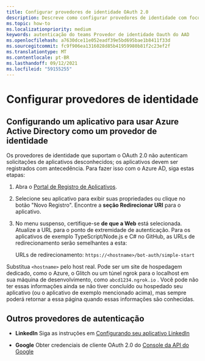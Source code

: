 ```yaml
---
title: Configurar provedores de identidade OAuth 2.0
description: Descreve como configurar provedores de identidade com foco no Azure AD
ms.topic: how-to
ms.localizationpriority: medium
keywords: autenticação do teams Provedor de identidade Oauth do AAD
ms.openlocfilehash: a7630dce11e052eadf39e5bd695bae1b8411f33d
ms.sourcegitcommit: fc9f906ea1316028d85b41959980b81f2c23ef2f
ms.translationtype: MT
ms.contentlocale: pt-BR
ms.lasthandoff: 09/12/2021
ms.locfileid: "59155255"
---
```

# <a name="configure-identity-providers"></a>Configurar provedores de identidade

## <a name="configuring-an-application-to-use-azure-active-directory-as-an-identity-provider"></a>Configurando um aplicativo para usar Azure Active Directory como um provedor de identidade

Os provedores de identidade que suportam o OAuth 2.0 não autenticam solicitações de aplicativos desconhecidos; os aplicativos devem ser registrados com antecedência. Para fazer isso com o Azure AD, siga estas etapas:

1. Abra o [Portal de Registro de Aplicativos](https://ms.portal.azure.com/#blade/Microsoft_AAD_RegisteredApps/ApplicationsListBlade).

2. Selecione seu aplicativo para exibir suas propriedades ou clique no botão "Novo Registro". Encontre a **seção Redirecionar URI** para o aplicativo.

3. No menu suspenso, certifique-se **de que a Web** está selecionada. Atualize a URL para o ponto de extremidade de autenticação. Para os aplicativos de exemplo TypeScript/Node.js e C# no GitHub, as URLs de redirecionamento serão semelhantes a esta:

    URLs de redirecionamento: `https://<hostname>/bot-auth/simple-start`

Substitua `<hostname>` pelo host real. Pode ser um site de hospedagem dedicado, como o Azure, o Glitch ou um túnel ngrok para o localhost em sua máquina de desenvolvimento, como `abcd1234.ngrok.io` . Você pode não ter essas informações ainda se não tiver concluído ou hospedado seu aplicativo (ou o aplicativo de exemplo mencionado acima), mas sempre poderá retornar a essa página quando essas informações são conhecidas.

## <a name="other-authentication-providers"></a>Outros provedores de autenticação

* **LinkedIn** Siga as instruções em [Configurando seu aplicativo LinkedIn](/linkedin/talent/apply-with-linkedin)

* **Google** Obter credenciais de cliente OAuth 2.0 do [Console da API do Google](https://console.developers.google.com/)
